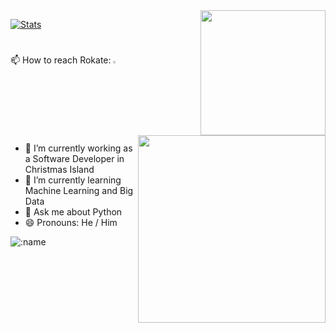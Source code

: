 <img align='right' src="https://media.giphy.com/media/M9gbBd9nbDrOTu1Mqx/giphy.gif" width="200">

[![Stats](https://github-readme-stats.vercel.app/api?username=rokate&show_icons=true&theme=merko)](https://github-readme-stats.vercel.app/api?username=rokate&show_icons=true&theme=merko)
 
 <h1> </h1>
<img align='right' src="https://i.ibb.co/tXpDqJ1/image.jpg" width="300">


   📫  How to reach Rokate:     <a href="mailto:rokate1990@gmail.com"> <img src="https://img.icons8.com/fluent/48/000000/gmail.png" width="3%"/> </a>

  - 🔭 I’m currently working as a Software Developer in Christmas Island
  - 🌱 I’m currently learning Machine Learning and Big Data
  - 💬 Ask me about Python
  - 😄 Pronouns: He / Him
  
  
  ![:name](https://count.getloli.com/get/@rokate?theme=gelbooru-h)
